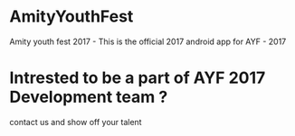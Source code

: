 # AmityYouthFest
Amity youth fest 2017 - This is the official 2017 android app for AYF - 2017
# Intrested to be a part of AYF  2017 Development team ?
contact us and show off your talent 
